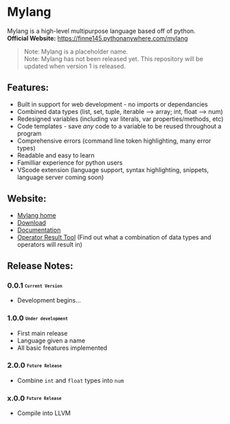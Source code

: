 # Mylang

Mylang is a high-level multipurpose language based off of python.\
**Official Website:** https://finne145.pythonanywhere.com/mylang

> Note: Mylang is a placeholder name.\
> Note: Mylang has not been released yet. This repository will be updated when version 1 is released.

## Features:

* Built in support for web development - no imports or dependancies
* Combined data types (list, set, tuple, iterable --> array; int, float --> num)
* Redesigned variables (including var literals, var properties/methods, etc)
* Code templates - save _any_ code to a variable to be reused throughout a program
* Comprehensive errors (command line token highlighting, many error types)
* Readable and easy to learn
* Familliar experience for python users
* VScode extension (language support, syntax highlighting, snippets, language server coming soon)

## Website:

* [Mylang home](https://finne145.pythonanywhere.com/mylang)
* [Download](https://finne145.pythonanywhere.com/mylang/download)
* [Documentation](https://finne145.pythonanywhere.com/mylang/docs)
* [Operator Result Tool](https://finne145.pythonanywhere.com/mylang/docs/operators#resulttool) (Find out what a combination of data types and operators will result in)

## Release Notes:

### 0.0.1 <sub><sup>`Current Version`</sup></sub>
* Development begins...

### 1.0.0 <sub><sup>`Under development`</sup></sub>
* First main release
* Language given a name
* All basic freatures implemented

### 2.0.0 <sub><sup>`Future Release`</sup></sub>
* Combine `int` and `float` types into `num`

### x.0.0 <sub><sup>`Future Release`</sup></sub>
* Compile into LLVM
